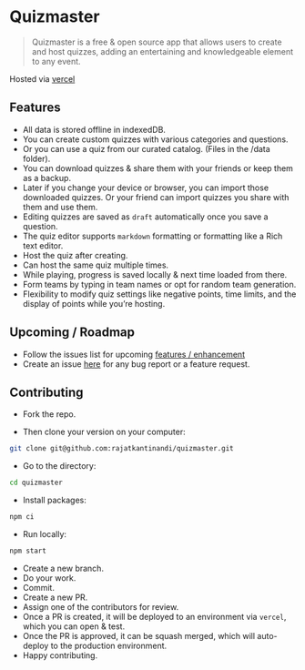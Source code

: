 # Quizmaster

> Quizmaster is a free & open source app that allows users to create and host quizzes, adding an entertaining and knowledgeable element to any event.

Hosted via [vercel](https://quizmasterapp.in)

## Features

- All data is stored offline in indexedDB.
- You can create custom quizzes with various categories and questions.
- Or you can use a quiz from our curated catalog. (Files in the /data folder).
- You can download quizzes & share them with your friends or keep them as a backup.
- Later if you change your device or browser, you can import those downloaded quizzes. Or your friend can import quizzes you share with them and use them.
- Editing quizzes are saved as `draft` automatically once you save a question.
- The quiz editor supports `markdown` formatting or formatting like a Rich text editor.
- Host the quiz after creating.
- Can host the same quiz multiple times.
- While playing, progress is saved locally & next time loaded from there.
- Form teams by typing in team names or opt for random team generation.
- Flexibility to modify quiz settings like negative points, time limits, and the display of points while you’re hosting.

## Upcoming / Roadmap

- Follow the issues list for upcoming [features / enhancement](https://github.com/rajatkantinandi/quizmaster/issues?q=is%3Aopen+is%3Aissue+label%3Aenhancement)
- Create an issue [here](https://github.com/rajatkantinandi/quizmaster/issues/new) for any bug report or a feature request.

## Contributing

- Fork the repo.

- Then clone your version on your computer:

```bash
git clone git@github.com:rajatkantinandi/quizmaster.git
```

- Go to the directory:

```bash
cd quizmaster
```

- Install packages:

```bash
npm ci
```

- Run locally:

```bash
npm start
```

- Create a new branch.
- Do your work.
- Commit.
- Create a new PR.
- Assign one of the contributors for review.
- Once a PR is created, it will be deployed to an environment via `vercel`, which you can open & test.
- Once the PR is approved, it can be squash merged, which will auto-deploy to the production environment.
- Happy contributing.
